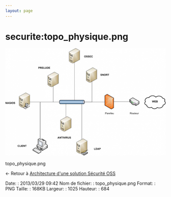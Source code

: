 ```yaml
---
layout: page
---
```


securite:topo\_physique.png
===========================

[![topo\_physique.png](../../assets/media/securite/topo_physique.png@cache=&w=900&h=600 "topo_physique.png")](../../assets/media/securite/topo_physique.png@cache= "Afficher le fichier original")

topo\_physique.png

← Retour à [Architecture d'une solution Sécurité
OSS](../../securite/architecture-oss/start.html "securite:architecture-oss:start")

Date:
:   2013/03/29 09:42
Nom de fichier:
:   topo\_physique.png
Format:
:   PNG
Taille:
:   168KB
Largeur:
:   1025
Hauteur:
:   684

